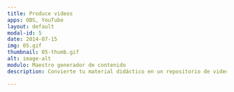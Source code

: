 ```yaml
---
title: Produce videos
apps: OBS, YouTube
layout: default
modal-id: 5
date: 2014-07-15
img: 05.gif
thumbnail: 05-thumb.gif
alt: image-alt
modulo: Maestro generador de contenido
description: Convierte tu material didáctico en un repositorio de videos que podrás reutilizar en tus futuros grupos, ahorrando horas de trabajo y poniendo a disposición de tus estudiantes material de estudio enganchante.

---
```

